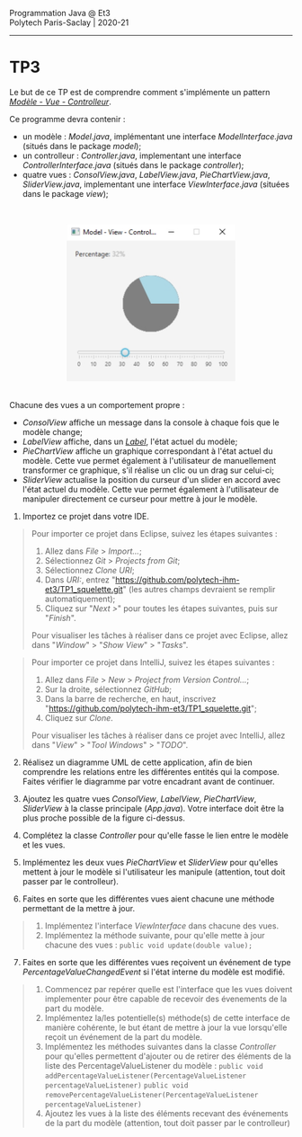 Programmation Java @ Et3
<br>
Polytech Paris-Saclay | 2020-21

___

# TP3

Le but de ce TP est de comprendre comment s'implémente un pattern [*Modèle - Vue - Controlleur*](https://baptiste-wicht.developpez.com/tutoriels/conception/mvc/).

Ce programme devra contenir :

  - un modèle : *Model.java*, implémentant une interface *ModelInterface.java* (situés dans le package *model*);
  - un controlleur : *Controller.java*, implementant une interface *ControllerInterface.java* (situés dans le package *controller*);
  - quatre vues : *ConsolView.java*, *LabelView.java*, *PieChartView.java*, *SliderView.java*, implementant une interface *ViewInterface.java* (situées dans le package *view*);

<br><div align="center"><img src="images/mvc_app.jpg" width="300"></img></div><br>

Chacune des vues a un comportement propre :
 - *ConsolView* affiche un message dans la console à chaque fois que le modèle change;
 - *LabelView* affiche, dans un [*Label*](https://docs.oracle.com/javase/8/javafx/api/javafx/scene/control/Label.html), l'état actuel du modèle;
 - *PieChartView* affiche un graphique correspondant à l'état actuel du modèle. Cette vue permet également à l'utilisateur de manuellement transformer ce graphique, s'il réalise un clic ou un drag sur celui-ci;
 - *SliderView* actualise la position du curseur d'un slider en accord avec l'état actuel du modèle. Cette vue permet également à l'utilisateur de manipuler directement ce curseur pour mettre à jour le modèle.

1. Importez ce projet dans votre IDE.

> Pour importer ce projet dans Eclipse, suivez les étapes suivantes :
>   1) Allez dans *File* > *Import...*;
>   2) Sélectionnez *Git* > *Projects from Git*;
>   3) Sélectionnez *Clone URI*;
>   4) Dans *URI:*, entrez "https://github.com/polytech-ihm-et3/TP1_squelette.git" (les autres champs devraient se remplir automatiquement);
>   5) Cliquez sur "*Next >*" pour toutes les étapes suivantes, puis sur "*Finish*".
>   
> Pour visualiser les tâches à réaliser dans ce projet avec Eclipse, allez dans "*Window*" > "*Show View*" > "*Tasks*".

> Pour importer ce projet dans IntelliJ, suivez les étapes suivantes :
>   1) Allez dans *File* > *New* > *Project from Version Control...*;
>   2) Sur la droite, sélectionnez *GitHub*;
>   3) Dans la barre de recherche, en haut, inscrivez "https://github.com/polytech-ihm-et3/TP1_squelette.git";
>   4) Cliquez sur *Clone*.
>   
> Pour visualiser les tâches à réaliser dans ce projet avec IntelliJ, allez dans "*View*" > "*Tool Windows*" > "*TODO*".

2. Réalisez un diagramme UML de cette application, afin de bien comprendre les relations entre les différentes entités qui la compose. Faites vérifier le diagramme par votre encadrant avant de continuer.

3. Ajoutez les quatre vues *ConsolView*, *LabelView*, *PieChartView*, *SliderView* à la classe principale (*App.java*). Votre interface doit être la plus proche possible de la figure ci-dessus.

4. Complétez la classe *Controller* pour qu'elle fasse le lien entre le modèle et les vues.

5. Implémentez les deux vues *PieChartView* et *SliderView* pour qu'elles mettent à jour le modèle si l'utilisateur les manipule (attention, tout doit passer par le controlleur).

6. Faites en sorte que les différentes vues aient chacune une méthode permettant de la mettre à jour.

> 1) Implémentez l'interface *ViewInterface* dans chacune des vues.
> 2) Implémentez la méthode suivante, pour qu'elle mette à jour chacune des vues :
> `public void update(double value);`

7. Faites en sorte que les différentes vues reçoivent un événement de type *PercentageValueChangedEvent* si l'état interne du modèle est modifié.

> 1) Commencez par repérer quelle est l'interface que les vues doivent implementer pour être capable de recevoir des évenements de la part du modèle.
> 2) Implémentez la/les potentielle(s) méthode(s) de cette interface de manière cohérente, le but étant de mettre à jour la vue lorsqu'elle reçoit un événement de la part du modèle.
> 3) Implémentez les méthodes suivantes dans la classe *Controller* pour qu'elles permettent d'ajouter ou de retirer des éléments de la liste des PercentageValueListener du modèle :
> `public void addPercentageValueListener(PercentageValueListener percentageValueListener)`
> `public void removePercentageValueListener(PercentageValueListener percentageValueListener)`
> 4) Ajoutez les vues à la liste des éléments recevant des événements de la part du modèle (attention, tout doit passer par le controlleur)

